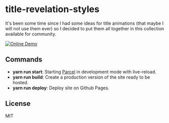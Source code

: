 # title-revelation-styles

It's been some time since I had some ideas for title animations (that maybe I will not use them ever) so I decided to put them all together in this collection available for community.

[![Online Demo](https://img.shields.io/badge/Online-Demo-brightgreen.svg)](https://httpiago.github.io/title-revelation-styles/)

## Commands

- **yarn run start**: Starting [Parcel](https://github.com/parcel-bundler/parcel) in development mode with live-reload.
- **yarn run build**: Create a production version of the site ready to be hosted.
- **yarn run deploy**: Deploy site on Github Pages.

## License

MIT
